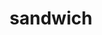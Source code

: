 ---
layout: food&drink
title: sandwich
emoji: sandwich
permalink: 🥪.html
image: assets/img/3moji/sandwich.png
---